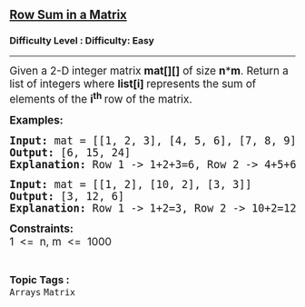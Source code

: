 <h2><a href="https://www.geeksforgeeks.org/problems/row-sum-in-a-matrix/1?">Row Sum in a Matrix</a></h2><h3>Difficulty Level : Difficulty: Easy</h3><hr><div class="problems_problem_content__Xm_eO"><p><span style="font-size: 14pt;">Given a 2-D integer matrix <strong>mat[][]</strong> of size <strong>n</strong>*<strong>m</strong>. Return a list of integers where <strong>list[i]&nbsp;</strong>represents the sum of elements of the&nbsp;<strong>i<sup>th</sup>&nbsp;</strong>row of the matrix.</span></p>
<p><strong><span style="font-size: 14pt;">Examples:</span></strong></p>
<pre><strong><span style="font-size: 14pt;">Input: </span></strong><span style="font-size: 14pt;">mat = [[1, 2, 3], [4, 5, 6], [7, 8, 9]]<br></span><strong><span style="font-size: 14pt;">Output: </span></strong><span style="font-size: 14pt;">[6, 15, 24]<br><strong>Explanation: </strong>Row 1 -&gt; 1+2+3=6, Row 2 -&gt; 4+5+6=15, Row 3 -&gt; 7+8+9=24 </span></pre>
<pre><strong><span style="font-size: 14pt;">Input: </span></strong><span style="font-size: 14pt;">mat = [[1, 2], [10, 2], [3, 3]]<br></span><strong><span style="font-size: 14pt;">Output: </span></strong><span style="font-size: 14pt;">[3, 12, 6]<br><strong>Explanation: </strong>Row 1 -&gt; 1+2=3, Row 2 -&gt; 10+2=12, Row 3 -&gt; 3+3=6 </span></pre>
<p><strong><span style="font-size: 14pt;">Constraints:<br></span></strong><span style="font-size: 14pt;">1 &nbsp;&lt;= &nbsp;n, m &nbsp;&lt;= &nbsp;1000</span></p></div><br><p><span style=font-size:18px><strong>Topic Tags : </strong><br><code>Arrays</code>&nbsp;<code>Matrix</code>&nbsp;